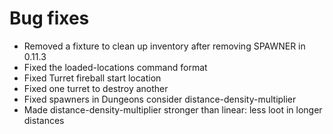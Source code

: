 # Bug fixes
* Removed a fixture to clean up inventory after removing SPAWNER in 0.11.3
* Fixed the loaded-locations command format
* Fixed Turret fireball start location
* Fixed one turret to destroy another
* Fixed spawners in Dungeons consider distance-density-multiplier
* Made distance-density-multiplier stronger than linear: less loot in longer distances 

